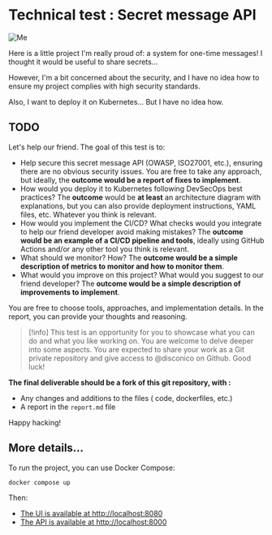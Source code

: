 # Technical test : Secret message API

![Me](https://i.pinimg.com/736x/60/b7/50/60b750dbb4841120b308ac826b572573.jpg)

Here is a little project I'm really proud of: a system for one-time messages! I thought it would be useful to share secrets...

However, I'm a bit concerned about the security, and I have no idea how to ensure my project complies with high security standards.

Also, I want to deploy it on Kubernetes... But I have no idea how.

## TODO

Let's help our friend. The goal of this test is to:

- Help secure this secret message API (OWASP, ISO27001, etc.), ensuring there are no obvious security issues. You are free to take any approach, but ideally, the **outcome would be a report of fixes to implement**.
- How would you deploy it to Kubernetes following DevSecOps best practices? The **outcome** would be **at least** an architecture diagram with explanations, but you can also provide deployment instructions, YAML files, etc. Whatever you think is relevant.
- How would you implement the CI/CD? What checks would you integrate to help our friend developer avoid making mistakes? The **outcome would be an example of a CI/CD pipeline and tools**, ideally using GitHub Actions and/or any other tool you think is relevant.
- What should we monitor? How? The **outcome would be a simple description of metrics to monitor and how to monitor them**.
- What would you improve on this project? What would you suggest to our friend developer? The **outcome would be a simple description of improvements to implement**.

You are free to choose tools, approaches, and implementation details. In the report, you can provide your thoughts and reasoning.

> [!info]
> This test is an opportunity for you to showcase what you can do and what you like working on. You are welcome to delve deeper into some aspects.
> You are expected to share your work as a Git private repository and give access to @disconico on Github. Good luck!

**The final deliverable should be a fork of this git repository, with :**

- Any changes and additions to the files ( code, dockerfiles, etc.)
- A report in the `report.md` file

Happy hacking!

## More details...

To run the project, you can use Docker Compose:

```bash
docker compose up
```

Then:

- [The UI is available at http://localhost:8080](http://localhost:8080)
- [The API is available at http://localhost:8000](http://localhost:8000)
